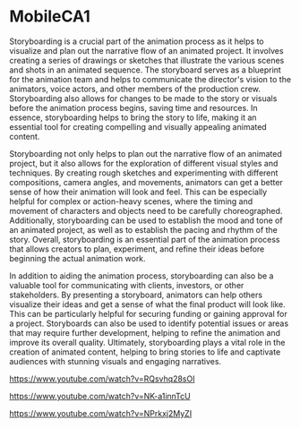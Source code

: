 # MobileCA1
Storyboarding is a crucial part of the animation process as it helps to visualize and plan out the narrative flow of an animated project. It involves creating a series of drawings or sketches that illustrate the various scenes and shots in an animated sequence. The storyboard serves as a blueprint for the animation team and helps to communicate the director's vision to the animators, voice actors, and other members of the production crew. Storyboarding also allows for changes to be made to the story or visuals before the animation process begins, saving time and resources. In essence, storyboarding helps to bring the story to life, making it an essential tool for creating compelling and visually appealing animated content.

Storyboarding not only helps to plan out the narrative flow of an animated project, but it also allows for the exploration of different visual styles and techniques. By creating rough sketches and experimenting with different compositions, camera angles, and movements, animators can get a better sense of how their animation will look and feel. This can be especially helpful for complex or action-heavy scenes, where the timing and movement of characters and objects need to be carefully choreographed. Additionally, storyboarding can be used to establish the mood and tone of an animated project, as well as to establish the pacing and rhythm of the story. Overall, storyboarding is an essential part of the animation process that allows creators to plan, experiment, and refine their ideas before beginning the actual animation work.



In addition to aiding the animation process, storyboarding can also be a valuable tool for communicating with clients, investors, or other stakeholders. By presenting a storyboard, animators can help others visualize their ideas and get a sense of what the final product will look like. This can be particularly helpful for securing funding or gaining approval for a project. Storyboards can also be used to identify potential issues or areas that may require further development, helping to refine the animation and improve its overall quality. Ultimately, storyboarding plays a vital role in the creation of animated content, helping to bring stories to life and captivate audiences with stunning visuals and engaging narratives.


https://www.youtube.com/watch?v=RQsvhq28sOI

https://www.youtube.com/watch?v=NK-a1innTcU

https://www.youtube.com/watch?v=NPrkxj2MyZI
